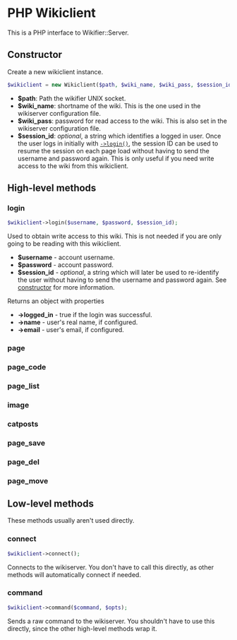 # PHP Wikiclient

This is a PHP interface to Wikifier::Server.

## Constructor

Create a new wikiclient instance.
```php
$wikiclient = new Wikiclient($path, $wiki_name, $wiki_pass, $session_id);
```

* __$path__: Path the wikifier UNIX socket.
* __$wiki_name__: shortname of the wiki. This is the one used in the wikiserver
  configuration file.
* __$wiki_pass__: password for read access to the wiki. This is also set
  in the wikiserver configuration file.
* __$session_id__: _optional_, a string which identifies a logged in user.
  Once the user logs in initially with [`->login()`](#login), the session ID can
  be used to resume the session on each page load without having to send the
  username and password again. This is only useful if you need write access to
  the wiki from this wikiclient.

## High-level methods

### login

```php
$wikiclient->login($username, $password, $session_id);
```

Used to obtain write access to this wiki. This is not needed if you are only
going to be reading with this wikiclient.

* __$username__ - account username.
* __$password__ - account password.
* __$session_id__ - _optional_, a string which will later be used to re-identify
  the user without having to send the username and password again. See
  [constructor](#constructor) for more information.

Returns an object with properties
* __->logged_in__ - true if the login was successful.
* __->name__ - user's real name, if configured.
* __->email__ - user's email, if configured.

### page



### page_code

### page_list

### image

### catposts

### page_save

### page_del

### page_move

## Low-level methods

These methods usually aren't used directly.

### connect

```php
$wikiclient->connect();
```

Connects to the wikiserver. You don't have to call this directly, as other
methods will automatically connect if needed.

### command

```php
$wikiclient->command($command, $opts);
```

Sends a raw command to the wikiserver. You shouldn't have to use this directly,
since the other high-level methods wrap it.
